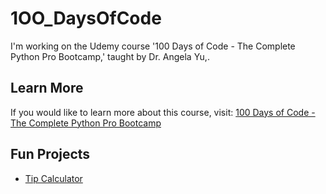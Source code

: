 # 1OO_DaysOfCode
I'm working on the Udemy course '100 Days of Code - The Complete Python Pro Bootcamp,' taught by Dr. Angela Yu,.


## Learn More

If you would like to learn more about this course, visit: [100 Days of Code - The Complete Python Pro Bootcamp](https://www.udemy.com/course/100-days-of-code/?utm_source=adwords&utm_medium=udemyads&utm_campaign=Search_DSA_Alpha_Prof_la.EN_cc.US&campaigntype=Search&portfolio=USA&language=EN&product=Course&test=&audience=DSA&topic=Python&priority=Alpha&utm_content=deal4584&utm_term=_._ag_161389392675_._ad_696073743333_._kw__._de_c_._dm__._pl__._ti_dsa-1705455366924_._li_9003811_._pd__._&matchtype=&gad_source=1&gclid=CjwKCAjw0aS3BhA3EiwAKaD2ZboeDoQViRFs_F7saPVFf-m7UuHqJnbNqh773q_o_i8AK98Ot6zoQhoC4iIQAvD_BwE&couponCode=NVD20PMUS)

## Fun Projects
- [Tip Calculator](https://github.com/ZulemaArteaga/1OO_DaysOfCode/blob/master/Day_2/Tip%20Calculator%20Project/tip_calculator.md)



